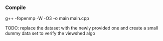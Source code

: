### Compile
g++ -fopenmp -W -O3 -o main main.cpp

TODO: replace the dataset with the newly provided one and create a small dummy data set to verify the viewshed algo